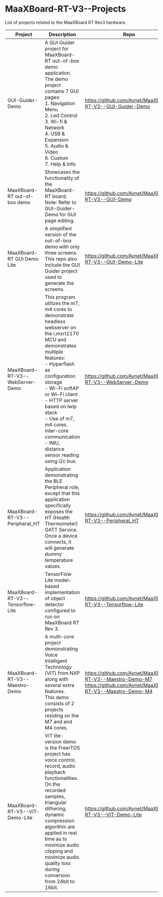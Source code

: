 # MaaXBoard-RT-V3--Projects

List of projects related to the MaaXBoard RT Rev3 hardware.

  
|Project| Description | Repo
|--|--|--|
| GUI-Guider-Demo |A GUI Guider project for MaaXBoard-RT out-of-box demo application.<br>The demo project contains 7 GUI pages:<br>1. Navigation Menu<br>2. Led Control<br>3. Wi-fi & Network<br>4. USB & Expansion<br>5. Audio & Video<br>6. Custom<br>7. Help & Info  | https://github.com/Avnet/MaaXBoard-RT-V3--GUI-Guider-Demo
| MaaXBoard-RT out-of-box demo | Showcases the functionality of the MaaXBoard-RT board.<br>Note: Refer to GUI-Guider-Demo for GUI page editing. | https://github.com/Avnet/MaaXBoard-RT-V3--GUI-Demo|
| MaaXBoard-RT GUI Demo Lite | A simplified version of the out-of-box demo with only three screens.<br>This repo also include the GUI Guider project used to generate the screens. | https://github.com/Avnet/MaaXBoard-RT-V3--GUI-Demo-Lite|
| MaaXBoard-RT-V3--WebServer-Demo | This program utilizes the m7, m4 cores to demonstrate headless webserver on the i.mxrt1170 MCU and demonstrates multiple features:<br>- Hyperflash as configuration storage<br>- Wi-Fi softAP or Wi-Fi client<br>- HTTP server based on lwip stack<br>- Use of m7, m4 cores. inter-core communication<br>- IMU, distance sensor reading using i2c bus.| https://github.com/Avnet/MaaXBoard-RT-V3--WebServer-Demo|
| MaaXBoard-RT-V3--Peripheral_HT | Application demonstrating the BLE Peripheral role, except that this application specifically exposes the HT (Health Thermometer) GATT Service.<br>Once a device connects, it will generate dummy temperature values. | https://github.com/Avnet/MaaXBoard-RT-V3--Peripheral_HT |
|MaaXBoard-RT-V3--Tensorflow-Lite|TensorFlow Lite model-based implementation of object detector configured to run on MaaXBoard RT Rev 3.|https://github.com/Avnet/MaaXBoard-RT-V3--Tensorflow-Lite|
|MaaXBoard-RT-V3--Maestro-Demo|A multi-core project demonstrating Voice Intelligent Technology (VIT) from NXP along with several extra features.<br>This demo consists of 2 projects residing on the M7 and and M4 cores.|https://github.com/Avnet/MaaXBoard-RT-V3--Maestro-Demo-M7<br> https://github.com/Avnet/MaaXBoard-RT-V3--Maestro-Demo-M4|
|MaaXBoard-RT-V3--VIT-Demo-Lite|VIT lite-version demo is the FreerTOS project has voice control, record, audio playback functionalities. On the recorded samples, triangular dithering, dynamic compression algorithm are applied in real time as to minimize audio clipping and minimize audio quality loss during conversion from 24bit to 16bit.|https://github.com/Avnet/MaaXBoard-RT-V3--VIT-Demo-Lite|
